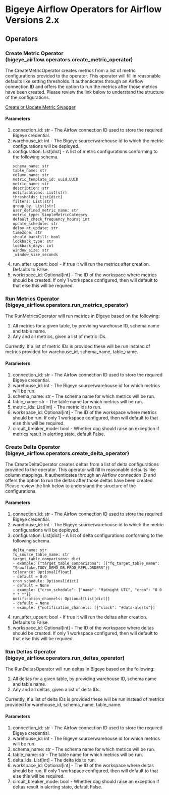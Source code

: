 # Bigeye Airflow Operators for Airflow Versions 2.x

## Operators
### Create Metric Operator (bigeye_airflow.operators.create_metric_operator)

The CreateMetricOperator creates metrics from a list of metric configurations provided to the operator.
This operator will fill in reasonable defaults like setting thresholds.  It authenticates through an Airflow connection 
ID and offers the option to run the metrics after those metrics have been created.  Please review the link below to 
understand the structure of the configurations.

[Create or Update Metric Swagger](https://docs.bigeye.com/reference/createmetric)

#### Parameters
1. connection_id: str - The Airfow connection ID used to store the required Bigeye credential.
2. warehouse_id: int - The Bigeye source/warehouse id to which the metric configurations will be deployed.
3. configuration: List[dict] - A list of metric configurations conforming to the following schema.
    ```
    schema_name: str
    table_name: str
    column_name: str
    metric_template_id: uuid.UUID
    metric_name: str
    description: str
    notifications: List[str]
    thresholds: List[dict]
    filters: List[str]
    group_by: List[str]
    user_defined_metric_name: str
    metric_type: SimpleMetricCategory
    default_check_frequency_hours: int
    update_schedule: str
    delay_at_update: str
    timezone: str
    should_backfill: bool
    lookback_type: str
    lookback_days: int
    window_size: str
    _window_size_seconds
    ```
4. run_after_upsert: bool - If true it will run the metrics after creation.  Defaults to False.
5. workspace_id: Optional[int] - The ID of the workspace where metrics should be created. 
If only 1 workspace configured, then will default to that else this will be required.

### Run Metrics Operator (bigeye_airflow.operators.run_metrics_operator)

The RunMetricsOperator will run metrics in Bigeye based on the following:

1. All metrics for a given table, by providing warehouse ID, schema name and table name.
2. Any and all metrics, given a list of metric IDs.  

Currently, if a list of metric IDs is provided these will be run instead of metrics provided for
warehouse_id, schema_name, table_name.

#### Parameters
1. connection_id: str - The Airfow connection ID used to store the required Bigeye credential.
2. warehouse_id: int - The Bigeye source/warehouse id for which metrics will be run.
3. schema_name: str - The schema name for which metrics will be run.
4. table_name: str - The table name for which metrics will be run.
5. metric_ids: List[int] - The metric ids to run.
6. workspace_id: Optional[int] - The ID of the workspace where metrics should be run. 
If only 1 workspace configured, then will default to that else this will be required.
7. circuit_breaker_mode: bool - Whether dag should raise an exception if metrics result in alerting state, default False.

### Create Delta Operator (bigeye_airflow.operators.create_delta_operator)

The CreateDeltaOperator creates deltas from a list of delta configurations provided to the operator.
This operator will fill in reasonable defaults like column mappings.  It authenticates through an Airflow connection 
ID and offers the option to run the deltas after those deltas have been created.  Please review the link below to 
understand the structure of the configurations.

#### Parameters
1. connection_id: str - The Airfow connection ID used to store the required Bigeye credential.
2. warehouse_id: int - The Bigeye source/warehouse id to which the metric configurations will be deployed.
3. configuration: List[dict] - A list of delta configurations conforming to the following schema.
    ```
    delta_name: str
    fq_source_table_name: str
    target_table_comparisons: dict
    - example: {"target_table_comparisons": [{"fq_target_table_name": "Snowflake.TOOY_DEMO_DB.PROD_REPL.ORDERS"}]
    tolerance: Optional[float]
    - default = 0.0
    cron_schedule: Optional[dict] 
    - default = None 
    - example: {"cron_schedule": {"name": "Midnight UTC", "cron": "0 0 * * *"}}
    notification_channels: Optional[List[dict]]
    - default = None
    - example: {"notification_channels: [{"slack": "#data-alerts"}]
    ```
4. run_after_upsert: bool - If true it will run the deltas after creation.  Defaults to False.
5. workspace_id: Optional[int] - The ID of the workspace where deltas should be created. 
If only 1 workspace configured, then will default to that else this will be required.

### Run Deltas Operator (bigeye_airflow.operators.run_deltas_operator)

The RunDeltasOperator will run deltas in Bigeye based on the following:

1. All deltas for a given table, by providing warehouse ID, schema name and table name.
2. Any and all deltas, given a list of delta IDs.  

Currently, if a list of delta IDs is provided these will be run instead of metrics provided for
warehouse_id, schema_name, table_name.

#### Parameters
1. connection_id: str - The Airfow connection ID used to store the required Bigeye credential.
2. warehouse_id: int - The Bigeye source/warehouse id for which metrics will be run.
3. schema_name: str - The schema name for which metrics will be run.
4. table_name: str - The table name for which metrics will be run.
5. delta_ids: List[int] - The delta ids to run.
6. workspace_id: Optional[int] - The ID of the workspace where deltas should be run. 
If only 1 workspace configured, then will default to that else this will be required.
7. circuit_breaker_mode: bool - Whether dag should raise an exception if deltas result in alerting state, default False.
